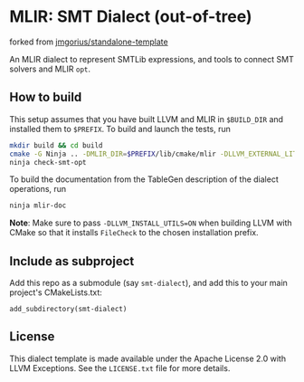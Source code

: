 # MLIR: SMT Dialect (out-of-tree)

forked from [jmgorius/standalone-template](https://github.com/jmgorius/mlir-standalone-template/)

An MLIR dialect to represent SMTLib expressions, and tools to connect SMT solvers and MLIR `opt`.

## How to build

This setup assumes that you have built LLVM and MLIR in `$BUILD_DIR` and installed them to `$PREFIX`. To build and launch the tests, run
```sh
mkdir build && cd build
cmake -G Ninja .. -DMLIR_DIR=$PREFIX/lib/cmake/mlir -DLLVM_EXTERNAL_LIT=$BUILD_DIR/bin/llvm-lit
ninja check-smt-opt
```
To build the documentation from the TableGen description of the dialect
operations, run
```sh
ninja mlir-doc
```
**Note**: Make sure to pass `-DLLVM_INSTALL_UTILS=ON` when building LLVM with
CMake so that it installs `FileCheck` to the chosen installation prefix.

## Include as subproject

Add this repo as a submodule (say `smt-dialect`), and add this to your main project's CMakeLists.txt:
```
add_subdirectory(smt-dialect)
```

## License

This dialect template is made available under the Apache License 2.0 with LLVM Exceptions. See the `LICENSE.txt` file for more details.
